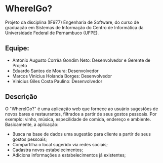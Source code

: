 # WhereIGo?
Projeto da disciplina (IF977) Engenharia de Software, do curso de graduação em Sistemas de Informação do Centro de Informática da Universidade Federal de Pernambuco (UFPE).

## Equipe:
* Antonio Augusto Corrêa Gondim Neto: Desenvolvedor e Gerente de Projeto
* Eduardo Santos de Moura: Desenvolvedor
* Marcos Vinicius Holanda Borges: Desenvolvedor
* Vinicius Giles Costa Paulino: Desenvolvedor

## Descrição
O "WhereIGo?" é uma aplicação web que fornece ao usuário sugestões de novos bares e restaurantes, filtrados a partir de seus gostos pessoais. Por exemplo: vinho, música, especilidade de comida, endereço e ambiente. Basicamente, a aplicação: 

* Busca na base de dados uma sugestão para cliente a partir de seus gostos pessoais;
* Compartilha o local sugerido via redes sociais;
* Cadastra novos estabelecimentos;
* Adiciona informações a estabelecimentos já existentes;
